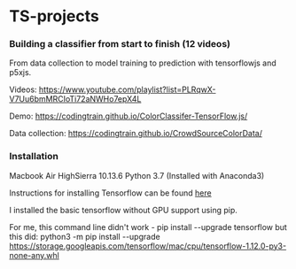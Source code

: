 # TS-projects

### Building a classifier from start to finish (12 videos)
From data collection to model training to prediction with tensorflowjs and p5xjs.

Videos: https://www.youtube.com/playlist?list=PLRqwX-V7Uu6bmMRCIoTi72aNWHo7epX4L

Demo: https://codingtrain.github.io/ColorClassifer-TensorFlow.js/

Data collection: https://codingtrain.github.io/CrowdSourceColorData/

### Installation

Macbook Air HighSierra 10.13.6
Python 3.7 (Installed with Anaconda3)

Instructions for installing Tensorflow can be found [here](https://www.tensorflow.org/install/)

I installed the basic tensorflow without GPU support using pip.

For me, this command line didn't work - pip install --upgrade tensorflow
but this did: python3 -m pip install --upgrade https://storage.googleapis.com/tensorflow/mac/cpu/tensorflow-1.12.0-py3-none-any.whl



